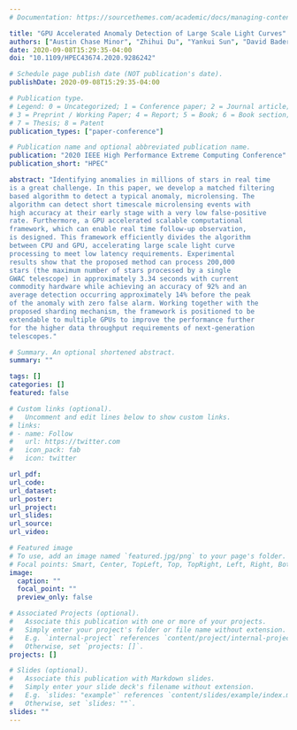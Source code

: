 ```yaml
---
# Documentation: https://sourcethemes.com/academic/docs/managing-content/

title: "GPU Accelerated Anomaly Detection of Large Scale Light Curves"
authors: ["Austin Chase Minor", "Zhihui Du", "Yankui Sun", "David Bader", "Chao Wu", "Jianyan Wei"]
date: 2020-09-08T15:29:35-04:00
doi: "10.1109/HPEC43674.2020.9286242"

# Schedule page publish date (NOT publication's date).
publishDate: 2020-09-08T15:29:35-04:00

# Publication type.
# Legend: 0 = Uncategorized; 1 = Conference paper; 2 = Journal article;
# 3 = Preprint / Working Paper; 4 = Report; 5 = Book; 6 = Book section;
# 7 = Thesis; 8 = Patent
publication_types: ["paper-conference"]

# Publication name and optional abbreviated publication name.
publication: "2020 IEEE High Performance Extreme Computing Conference"
publication_short: "HPEC"

abstract: "Identifying anomalies in millions of stars in real time
is a great challenge. In this paper, we develop a matched filtering
based algorithm to detect a typical anomaly, microlensing. The
algorithm can detect short timescale microlensing events with
high accuracy at their early stage with a very low false-positive
rate. Furthermore, a GPU accelerated scalable computational
framework, which can enable real time follow-up observation,
is designed. This framework efficiently divides the algorithm
between CPU and GPU, accelerating large scale light curve
processing to meet low latency requirements. Experimental
results show that the proposed method can process 200,000
stars (the maximum number of stars processed by a single
GWAC telescope) in approximately 3.34 seconds with current
commodity hardware while achieving an accuracy of 92% and an
average detection occurring approximately 14% before the peak
of the anomaly with zero false alarm. Working together with the
proposed sharding mechanism, the framework is positioned to be
extendable to multiple GPUs to improve the performance further
for the higher data throughput requirements of next-generation
telescopes."

# Summary. An optional shortened abstract.
summary: ""

tags: []
categories: []
featured: false

# Custom links (optional).
#   Uncomment and edit lines below to show custom links.
# links:
# - name: Follow
#   url: https://twitter.com
#   icon_pack: fab
#   icon: twitter

url_pdf:
url_code:
url_dataset:
url_poster:
url_project:
url_slides:
url_source:
url_video:

# Featured image
# To use, add an image named `featured.jpg/png` to your page's folder. 
# Focal points: Smart, Center, TopLeft, Top, TopRight, Left, Right, BottomLeft, Bottom, BottomRight.
image:
  caption: ""
  focal_point: ""
  preview_only: false

# Associated Projects (optional).
#   Associate this publication with one or more of your projects.
#   Simply enter your project's folder or file name without extension.
#   E.g. `internal-project` references `content/project/internal-project/index.md`.
#   Otherwise, set `projects: []`.
projects: []

# Slides (optional).
#   Associate this publication with Markdown slides.
#   Simply enter your slide deck's filename without extension.
#   E.g. `slides: "example"` references `content/slides/example/index.md`.
#   Otherwise, set `slides: ""`.
slides: ""
---
```

